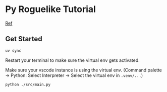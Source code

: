 # Py Roguelike Tutorial

[Ref](https://rogueliketutorials.com/tutorials/tcod/v2/part-0/)

## Get Started

```sh
uv sync
```

Restart your terminal to make sure the virtual env gets activated.

Make sure your vscode instance is using the virtual env. (Command palette -> Python: Select Interpreter -> Select the virtual env in `.venv/...`)

```sh
python ./src/main.py
```
